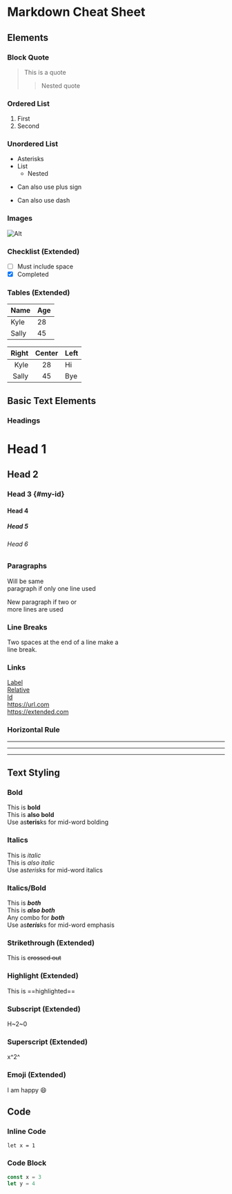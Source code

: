 # Markdown Cheat Sheet

## Elements

### Block Quote
> This is a quote  
>> Nested quote

### Ordered List
1. First  
1. Second  

### Unordered List
* Asterisks  
* List  
  * Nested  

+ Can also use plus sign  
- Can also use dash  

### Images
![Alt](https://upload.wikimedia.org/wikipedia/commons/thumb/4/48/Markdown-mark.svg/1280px-Markdown-mark.svg.png)  

### Checklist (Extended)
- [ ] Must include space  
- [x] Completed  

### Tables (Extended)
| Name  | Age |  
|-------|-----|  
| Kyle  | 28  |  
| Sally | 45  |  

| Right | Center | Left |  
|------:|:------:|:-----|  
| Kyle  |   28   | Hi   |  
| Sally |   45   | Bye  |  

## Basic Text Elements

### Headings
# Head 1  
## Head 2  
### Head 3 {#my-id}  
#### Head 4  
##### Head 5  
###### Head 6  

### Paragraphs
Will be same  
paragraph if only one line used  

New paragraph if two or  
more lines are used  

### Line Breaks
Two spaces at the end of a line make a  
line break.  

### Links
[Label](https://url.com)  
[Relative](/other-page)  
[Id](#my-id)  
<https://url.com>  
https://extended.com  

### Horizontal Rule
---  
***  
____  

## Text Styling

### Bold
This is **bold**  
This is __also bold__  
Use as**teris**ks for mid-word bolding  

### Italics
This is *italic*  
This is _also italic_  
Use as*teris*ks for mid-word italics  

### Italics/Bold
This is ***both***  
This is ___also both___  
Any combo for __*both*__  
Use as***teris***ks for mid-word emphasis  

### Strikethrough (Extended)
This is ~~crossed out~~

### Highlight (Extended)
This is ==highlighted==

### Subscript (Extended)
H~2~0  

### Superscript (Extended)
x^2^  

### Emoji (Extended)
I am happy :smile:  

## Code

### Inline Code
`let x = 1`

### Code Block

```js
const x = 3  
let y = 4  
```
